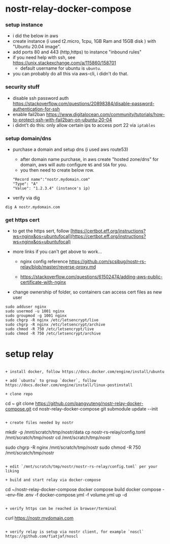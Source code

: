 # nostr-relay-docker-compose

### setup instance

+ i did the below in aws
+ create instance (i used t2.micro, 1cpu, 1GB Ram and 15GB disk ) with "Ubuntu 20.04 image".
+ add ports 80 and 443 (http,https) to instance "inbound rules"
+ if you need help with ssh, see  https://unix.stackexchange.com/a/115860/158701
    + default username for ubuntu is `ubuntu`.
+ you can probably do all this via aws-cli, i didn't do that.

### security stuff

+ disable ssh password auth  https://stackoverflow.com/questions/20898384/disable-password-authentication-for-ssh
+ enable fail2ban https://www.digitalocean.com/community/tutorials/how-to-protect-ssh-with-fail2ban-on-ubuntu-20-04
+ i didnt't do this: only allow certain ips to access port 22 via `iptables`

### setup domain/dns

+ purchase a domain and setup dns (i used aws route53)
    + after domain name purchase, in aws create "hosted zone/dns" for domain, aws will auto configure `NS` and `SOA` for you.
    + you then need to create below row.
    ```
    "Record name":"nostr.mydomain.com"
    "Type": "A"
    "Value": "1.2.3.4" (instance's ip)
    ```

+ verify via dig
```
dig A nostr.mydomain.com
```

### get https cert

+ to get the https sert, follow [https://certbot.eff.org/instructions?ws=nginx&os=ubuntufocal](https://certbot.eff.org/instructions?ws=nginx&os=ubuntufocal)

+ more links if you can't get above to work...
 
    + nginx config reference https://github.com/scsibug/nostr-rs-relay/blob/master/reverse-proxy.md

    + https://stackoverflow.com/questions/61502474/adding-aws-public-certificate-with-nginx

+ change ownership of folder, so containers can access cert files as new user

```
sudo adduser nginx
sudo usermod -u 1001 nginx
sudo groupmod -g 1001 nginx
sudo chgrp -R nginx /etc/letsencrypt/live
sudo chgrp -R nginx /etc/letsencrypt/archive
sudo chmod -R 750 /etc/letsencrypt/live
sudo chmod -R 750 /etc/letsencrypt/archive

```

# setup relay
```

+ install docker, follow https://docs.docker.com/engine/install/ubuntu

+ add `ubuntu` to group `docker`, follow https://docs.docker.com/engine/install/linux-postinstall

+ clone repo

```
cd ~
git clone https://github.com/pangyuteng/nostr-relay-docker-compose.git
cd nostr-relay-docker-compose
git submodule update --init
```

+ create files needed by nostr

```
mkdir -p /mnt/scratch/tmp/nostr/data
cp nostr-rs-relay/config.toml /mnt/scratch/tmp/nostr
cd /mnt/scratch/tmp/nostr

sudo chgrp -R nginx /mnt/scratch/tmp/nostr
sudo chmod -R 750 /mnt/scratch/tmp/nostr



```

+ edit `/mnt/scratch/tmp/nostr/nostr-rs-relay/config.toml` per your liking

+ build and start relay via docker-compose

```
cd ~/nostr-relay-docker-compose
docker compose build
docker compose --env-file .env -f docker-compose.yml -f volume.yml up -d
```

+ verify https can be reached in browser/terminal

```
curl https://nostr.mydomain.com
```

+ verify relay is setup via nostr client, for example `noscl` https://github.com/fiatjaf/noscl

